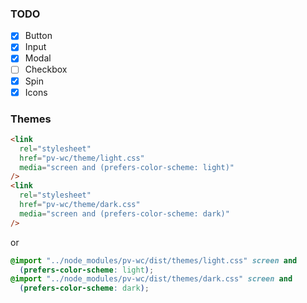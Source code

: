 ### TODO

- [x] Button
- [x] Input
- [x] Modal
- [ ] Checkbox
- [x] Spin
- [x] Icons

### Themes

```html
<link
  rel="stylesheet"
  href="pv-wc/theme/light.css"
  media="screen and (prefers-color-scheme: light)"
/>
<link
  rel="stylesheet"
  href="pv-wc/theme/dark.css"
  media="screen and (prefers-color-scheme: dark)"
/>
```

or

```css
@import "../node_modules/pv-wc/dist/themes/light.css" screen and
  (prefers-color-scheme: light);
@import "../node_modules/pv-wc/dist/themes/dark.css" screen and
  (prefers-color-scheme: dark);
```
